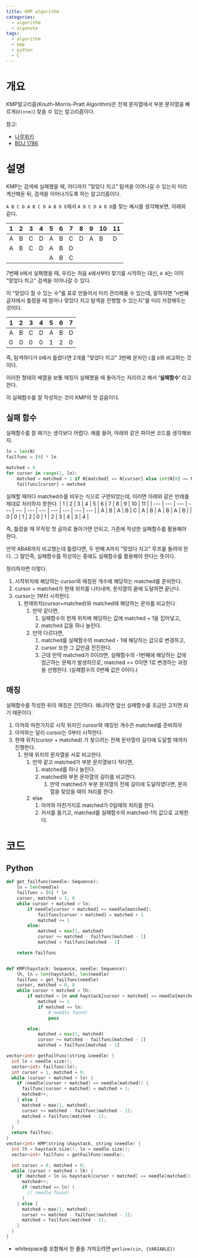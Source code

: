 ```yaml
---
title: KMP algorithm
categories:
  - algorithm
  - algonote
tags:
  - algorithm
  - kmp
  - python
  - C
---
```


# 개요
KMP알고리즘(Knuth-Morris-Pratt Algorithm)은 전체 문자열에서 부분 문자열을 빠르게(`O(n+m)`) 찾을 수 있는 알고리즘이다.

참고: 
  - [나무위키](https://namu.wiki/w/%EB%AC%B8%EC%9E%90%EC%97%B4%20%EC%95%8C%EA%B3%A0%EB%A6%AC%EC%A6%98#s-2.3)
  - [BOJ 1786](https://www.acmicpc.net/problem/1786)

# 설명
KMP는 검색에 실패했을 때, 어디까지 "맞았다 치고" 탐색을 이어나갈 수 있는지 미리 계산해둔 뒤, 검색을 이어나가도록 하는 알고리즘이다.

`A B C D A B C D A B D E`에서 `A B C D A B D`를 찾는 예시를 생각해보면, 아래와 같다.

| 1 | 2 | 3 | 4 | 5 | 6 | 7 | 8 | 9 | 10 | 11 |
| --- | --- | --- | --- | --- | --- | --- | --- | --- | --- | --- |
| A | B | C | D | A | B | C | D | A | B | D |
| A | B | C | D | A | B | D |  |  |  |  |
|  |  |  |  | A | B | C |  |  |  |  |

7번째 `D`에서 실패했을 때, 우리는 처음 `A`에서부터 찾기를 시작하는 대신, `A B`는 이미 "맞았다 치고" 검색을 이어나갈 수 있다.

이 "맞았다 칠 수 있는 수"를 표로 만들어서 미리 관리해둘 수 있는데,
말하자면 "n번쨰 글자에서 틀렸을 때 얼마나 맞았다 치고 탐색을 진행할 수 있는지"를 미리 저장해두는 것이다.

| 1 | 2 | 3 | 4 | 5 | 6 | 7 |
| --- | --- | --- | --- | --- | --- | --- |
| A | B | C | D | A | B | D |
| 0 | 0 | 0 | 0 | 1 | 2 | 0 |

즉, 탐색하다가 `D`에서 틀렸다면 2개를 "맞았다 치고" 3번째 문자인 `C`를 `D`와 비교하는 것이다.

이러한 형태의 배열을 보통 매칭이 실패했을 때 돌아가는 자리라고 해서 **‘실패함수’** 라고 한다.

이 실패함수를 잘 작성하는 것이 KMP의 첫 걸음이다.

## 실패 함수

실패함수를 잘 짜기는 생각보다 어렵다. 예를 들어, 아래와 같은 파이썬 코드를 생각해보자.
```python
ln = len(N)
failfunc = [0] * ln

matched = 0
for cursor in range(1, ln):
    matched = matched + 1 if N[matched] == N[cursor] else int(N[0] == N[cursor])
    failfunc[cursor] = matched
```
실패할 때마다 matched수를 비우는 식으로 구현되었는데, 이러면 아래와 같은 반례를 제대로 처리하지 못한다.
| 1 | 2 | 3 | 4 | 5 | 6 | 7 | 8 | 9 | 10 | 11 |
| --- | --- | --- | --- | --- | --- | --- | --- | --- | --- | --- |
| A | B | A | B | C | A | B | A | B | A | B |
| 0 | 0 | 1 | 2 | 0 | 1 | 2 | 3 | 4 | 3 | 4 |

즉, 틀렸을 때 무작정 첫 글자로 돌아가면 안되고, 기존에 작성한 실패함수를 활용해야 한다.

만약 ABAB까지 비교했는데 틀렸다면, 두 번째 A까지 "맞았다 치고" 루프를 돌려야 한다. 그 말인즉, 실패함수를 작성하는 중에도 실패함수를 활용해야 한다는 뜻이다.

정리하자면 이렇다.
1. 시작위치에 해당하는 cursor와 매칭된 개수에 해당하는 matched를 준비한다.
2. cursor + matched가 현재 위치를 나타내며, 문자열의 끝에 도달하면 끝난다.
3. cursor는 1부터 시작한다.
    1. 현재위치(cursor+matched)와 matched에 해당하는 문자를 비교한다.
        1. 만약 같다면, 
            1. 실패함수의 현재 위치에 해당하는 값에 matched + 1을 집어넣고,
            2. matched 값을 하나 늘린다.
        2. 만약 다르다면,
            1. matched를 실패함수의 matched - 1에 해당하는 값으로 변경하고,
            2.  cursor 또한 그 값만큼 전진한다.
            3. 근데 만약 matched가 0이라면, 실패함수의 -1번째에 해당하는 값에 접근하는 문제가 발생하므로, matched == 0이면 1로 변경하는 과정을 선행한다. (실패함수의 0번째 값은 0이다.)


## 매칭
실패함수를 작성한 뒤의 매칭은 간단하다. 왜냐하면 앞선 실패함수를 조금만 고치면 되기 때문이다.

1. 아까와 마찬가지로 시작 위치인 cursor와 매칭된 개수은 matched를 준비하자
2. 아까와는 달리 cursor는 0부터 시작한다.
3. 현재 위치(cursor + matched) 가 찾으려는 전체 문자열의 길이에 도달할 때까지 진행한다.
    1. 현재 위치의 문자열을 서로 비교한다.
        1. 만약 같고 matched가 부분 문자열보다 작다면,
            1. matched를 하나 늘린다.
            2. matched와 부분 문자열의 길이를 비교한다.
                1. 만약 matched가 부분 문자열의 전체 길이에 도달하였다면, 문자열을 찾았을 때의 처리를 한다.
        2. else
            1. 아까와 마찬가지로 matched가 0일때의 처리를 한다.
            2. 커서를 옮기고, matched를 실패함수의 matched-1의 값으로 교체한다.


# 코드
## Python
```python
def get_failfunc(needle: Sequence):
    ln = len(needle)
    failfunc = [0] * ln
    cursor, matched = 1, 0
    while cursor + matched < ln:
        if needle[cursor + matched] == needle[matched]:
            failfunc[cursor + matched] = matched + 1
            matched += 1
        else:
            matched = max(1, matched)
            cursor += matched - failfunc[matched - 1]
            matched = failfunc[matched - 1]

    return failfunc


def KMP(haystack: Sequence, needle: Sequence):
    lh, ln = len(haystack), len(needle)
    failfunc = get_failfunc(needle)
    cursor, matched = 0, 0
    while cursor + matched < lh:
        if matched < ln and haystack[cursor + matched] == needle[matched]:
            matched += 1
            if matched == ln:
                # needle found!
                pass

        else:
            matched = max(1, matched)
            cursor += matched - failfunc[matched - 1]
            matched = failfunc[matched - 1]
```
```c++
vector<int> getFailFunc(string &needle) {
  int ln = needle.size();
  vector<int> failfunc(ln);
  int cursor = 1, matched = 0;
  while (cursor + matched < ln) {
    if (needle[cursor + matched] == needle[matched]) {
      failfunc[cursor + matched] = matched + 1;
      matched++;
    } else {
      matched = max(1, matched);
      cursor += matched - failfunc[matched - 1];
      matched = failfunc[matched - 1];
    }
  }
  return failfunc;
}
vector<int> KMP(string &haystack, string &needle) {
  int lh = haystack.size(), ln = needle.size();
  vector<int> failfunc = getFailFunc(needle);

  int cursor = 0, matched = 0;
  while (cursor + matched < lh) {
    if (matched < ln && haystack[cursor + matched] == needle[matched]) {
      matched++;
      if (matched == ln) {
        // needle found!
      }
    } else {
      matched = max(1, matched);
      cursor += matched - failfunc[matched - 1];
      matched = failfunc[matched - 1];
    }
  }
}
```
* whitespace를 포함해서 한 줄을 가져오려면 `getline(cin, {VARIABLE})`
